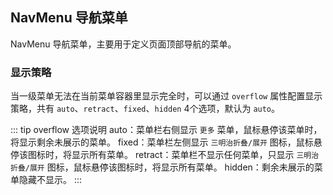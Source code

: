 <div class="demo-header">
<p class="overviewicon">
  <span class="wapi-form-menubar"/>
</p>

## NavMenu 导航菜单

<nova-uxlink widget-name="NavMenu"></nova-uxlink>

NavMenu 导航菜单，主要用于定义页面顶部导航的菜单。
</div>

### 显示策略

当一级菜单无法在当前菜单容器里显示完全时，可以通过 `overflow` 属性配置显示策略，共有 `auto`、`retract`、`fixed`、`hidden` 4个选项，默认为 `auto`。

::: tip overflow 选项说明
auto：菜单栏右侧显示 `更多` 菜单，鼠标悬停该菜单时，将显示剩余未展示的菜单。
fixed：菜单栏左侧显示 `三明治折叠/展开` 图标，鼠标悬停该图标时，将显示所有菜单。
retract：菜单栏不显示任何菜单，只显示 `三明治折叠/展开` 图标，鼠标悬停该图标时，将显示所有菜单。
hidden：剩余未展示的菜单隐藏不显示。
:::

<nova-demo-view link="nav-menu/overflow"></nova-demo-view>

<br>
